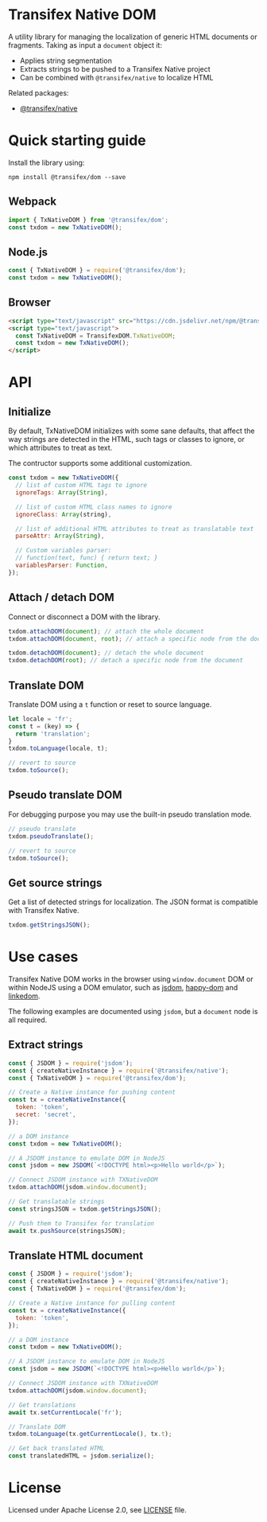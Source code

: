 # Transifex Native DOM

A utility library for managing the localization of generic HTML documents or fragments.
Taking as input a `document` object it:
- Applies string segmentation
- Extracts strings to be pushed to a Transifex Native project
- Can be combined with `@transifex/native` to localize HTML

Related packages:
* [@transifex/native](https://www.npmjs.com/package/@transifex/native)

# Quick starting guide

Install the library using:

```npm install @transifex/dom --save```

## Webpack

```js
import { TxNativeDOM } from '@transifex/dom';
const txdom = new TxNativeDOM();
```

## Node.js

```js
const { TxNativeDOM } = require('@transifex/dom');
const txdom = new TxNativeDOM();
```

## Browser

```html
<script type="text/javascript" src="https://cdn.jsdelivr.net/npm/@transifex/dom/dist/browser.dom.min.js"></script>
<script type="text/javascript">
  const TxNativeDOM = TransifexDOM.TxNativeDOM;
  const txdom = new TxNativeDOM();
</script>
```

# API

## Initialize

By default, TxNativeDOM initializes with some sane defaults, that affect the
way strings are detected in the HTML, such tags or classes to ignore, or which
attributes to treat as text.

The contructor supports some additional customization.

```js
const txdom = new TxNativeDOM({
  // list of custom HTML tags to ignore
  ignoreTags: Array(String),

  // list of custom HTML class names to ignore
  ignoreClass: Array(string),

  // list of additional HTML attributes to treat as translatable text
  parseAttr: Array(String),

  // Custom variables parser:
  // function(text, func) { return text; }
  variablesParser: Function,
});
```

## Attach / detach DOM

Connect or disconnect a DOM with the library.

```js
txdom.attachDOM(document); // attach the whole document
txdom.attachDOM(document, root); // attach a specific node from the document

txdom.detachDOM(document); // detach the whole document
txdom.detachDOM(root); // detach a specific node from the document
```

## Translate DOM

Translate DOM using a `t` function or reset to source language.

```js
let locale = 'fr';
const t = (key) => {
  return 'translation';
}
txdom.toLanguage(locale, t);

// revert to source
txdom.toSource();
```

## Pseudo translate DOM

For debugging purpose you may use the built-in pseudo translation mode.

```js
// pseudo translate
txdom.pseudoTranslate();

// revert to source
txdom.toSource();
```

## Get source strings

Get a list of detected strings for localization. The JSON format is compatible with Transifex Native.

```js
txdom.getStringsJSON();
```

# Use cases

Transifex Native DOM works in the browser using `window.document` DOM or within
NodeJS using a DOM emulator, such as [jsdom](https://www.npmjs.com/package/jsdom),
[happy-dom](https://www.npmjs.com/package/happy-dom) and
[linkedom](https://www.npmjs.com/package/linkedom).

The following examples are documented using `jsdom`, but a `document` node is all required.

## Extract strings

```js
const { JSDOM } = require('jsdom');
const { createNativeInstance } = require('@transifex/native');
const { TxNativeDOM } = require('@transifex/dom');

// Create a Native instance for pushing content
const tx = createNativeInstance({
  token: 'token',
  secret: 'secret',
});

// a DOM instance
const txdom = new TxNativeDOM();

// A JSDOM instance to emulate DOM in NodeJS
const jsdom = new JSDOM(`<!DOCTYPE html><p>Hello world</p>`);

// Connect JSDOM instance with TXNativeDOM
txdom.attachDOM(jsdom.window.document);

// Get translatable strings
const stringsJSON = txdom.getStringsJSON();

// Push them to Transifex for translation
await tx.pushSource(stringsJSON);
```

## Translate HTML document

```js
const { JSDOM } = require('jsdom');
const { createNativeInstance } = require('@transifex/native');
const { TxNativeDOM } = require('@transifex/dom');

// Create a Native instance for pulling content
const tx = createNativeInstance({
  token: 'token',
});

// a DOM instance
const txdom = new TxNativeDOM();

// A JSDOM instance to emulate DOM in NodeJS
const jsdom = new JSDOM(`<!DOCTYPE html><p>Hello world</p>`);

// Connect JSDOM instance with TXNativeDOM
txdom.attachDOM(jsdom.window.document);

// Get translations
await tx.setCurrentLocale('fr');

// Translate DOM
txdom.toLanguage(tx.getCurrentLocale(), tx.t);

// Get back translated HTML
const translatedHTML = jsdom.serialize();
```

# License

Licensed under Apache License 2.0, see [LICENSE](https://github.com/transifex/transifex-javascript/blob/HEAD/LICENSE) file.
